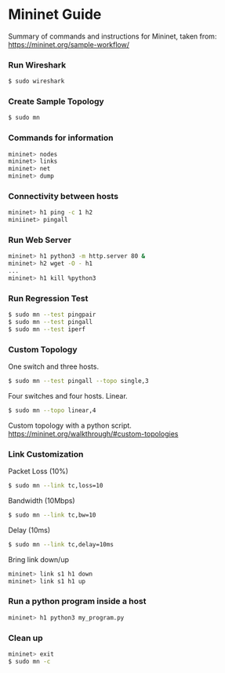 # Mininet Guide
Summary of commands and instructions for Mininet, taken from:\
https://mininet.org/sample-workflow/

### Run Wireshark
```bash
$ sudo wireshark
```

### Create Sample Topology
```bash
$ sudo mn
```

### Commands for information
```bash
mininet> nodes
mininet> links
mininet> net
mininet> dump
```

### Connectivity between hosts
```bash
mininet> h1 ping -c 1 h2
miniinet> pingall
```

### Run Web Server
```bash
mininet> h1 python3 -m http.server 80 &
mininet> h2 wget -O - h1
...
mininet> h1 kill %python3
```

### Run Regression Test
```bash
$ sudo mn --test pingpair
$ sudo mn --test pingall
$ sudo mn --test iperf
```

### Custom Topology
One switch and three hosts.
```bash
$ sudo mn --test pingall --topo single,3
```

Four switches and four hosts. Linear.
```bash
$ sudo mn --topo linear,4
```

Custom topology with a python script.\
https://mininet.org/walkthrough/#custom-topologies

### Link Customization
Packet Loss (10%)
```bash
$ sudo mn --link tc,loss=10
```

Bandwidth (10Mbps)
```bash
$ sudo mn --link tc,bw=10
```

Delay (10ms)
```bash
$ sudo mn --link tc,delay=10ms
```

Bring link down/up
```bash
mininet> link s1 h1 down
mininet> link s1 h1 up
```

### Run a python program inside a host
```bash
mininet> h1 python3 my_program.py
```

### Clean up
```bash
mininet> exit
$ sudo mn -c
```
